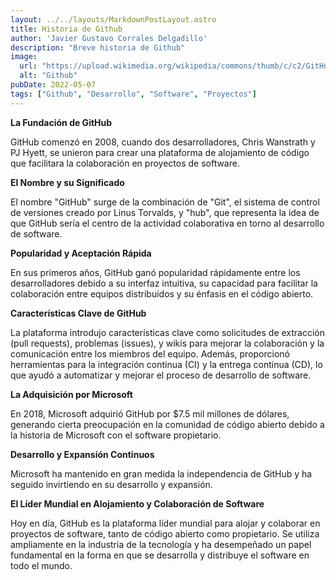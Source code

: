 ```yaml
---
layout: ../../layouts/MarkdownPostLayout.astro
title: Historia de Github
author: 'Javier Gustavo Corrales Delgadillo'
description: "Breve historia de Github"
image:
  url: "https://upload.wikimedia.org/wikipedia/commons/thumb/c/c2/GitHub_Invertocat_Logo.svg/1200px-GitHub_Invertocat_Logo.svg.png"
  alt: "Github"
pubDate: 2022-05-07
tags: ["Github", "Desarrollo", "Software", "Proyectos"]
---
```

**La Fundación de GitHub**

GitHub comenzó en 2008, cuando dos desarrolladores, Chris Wanstrath y PJ Hyett, se unieron para crear una plataforma de alojamiento de código que facilitara la colaboración en proyectos de software.

**El Nombre y su Significado**

El nombre "GitHub" surge de la combinación de "Git", el sistema de control de versiones creado por Linus Torvalds, y "hub", que representa la idea de que GitHub sería el centro de la actividad colaborativa en torno al desarrollo de software.

**Popularidad y Aceptación Rápida**

En sus primeros años, GitHub ganó popularidad rápidamente entre los desarrolladores debido a su interfaz intuitiva, su capacidad para facilitar la colaboración entre equipos distribuidos y su énfasis en el código abierto.

**Características Clave de GitHub**

La plataforma introdujo características clave como solicitudes de extracción (pull requests), problemas (issues), y wikis para mejorar la colaboración y la comunicación entre los miembros del equipo. Además, proporcionó herramientas para la integración continua (CI) y la entrega continua (CD), lo que ayudó a automatizar y mejorar el proceso de desarrollo de software.

**La Adquisición por Microsoft**

En 2018, Microsoft adquirió GitHub por $7.5 mil millones de dólares, generando cierta preocupación en la comunidad de código abierto debido a la historia de Microsoft con el software propietario.

**Desarrollo y Expansión Continuos**

Microsoft ha mantenido en gran medida la independencia de GitHub y ha seguido invirtiendo en su desarrollo y expansión.

**El Líder Mundial en Alojamiento y Colaboración de Software**

Hoy en día, GitHub es la plataforma líder mundial para alojar y colaborar en proyectos de software, tanto de código abierto como propietario. Se utiliza ampliamente en la industria de la tecnología y ha desempeñado un papel fundamental en la forma en que se desarrolla y distribuye el software en todo el mundo.
